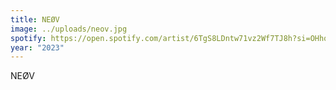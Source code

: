 ```yaml
---
title: NEØV
image: ../uploads/neov.jpg
spotify: https://open.spotify.com/artist/6TgS8LDntw71vz2Wf7TJ8h?si=OHhqqt8RQRaRrgKZoFWysg
year: "2023"
---
```

NEØV